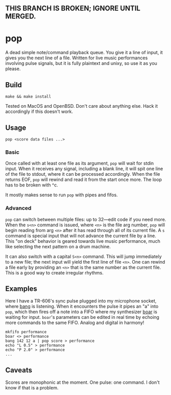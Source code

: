 ## THIS BRANCH IS BROKEN; IGNORE UNTIL MERGED.

# pop

A dead simple note/command playback queue. You give it a line of input, it gives you the next line of a file. Written for live music performances involving pulse signals, but it is fully plaintext and unixy, so use it as you please.

## Build

    make && make install

Tested on MacOS and OpenBSD. Don't care about anything else. Hack it accordingly if this doesn't work.

## Usage

    pop <score data files ...>

### Basic

Once called with at least one file as its argument, `pop` will wait for stdin input. When it receives any signal, including a blank line, it will spit one line of the file to stdout, where it can be processed accordingly. When the file returns EOF, `pop` will rewind and read it from the start once more. The loop has to be broken with ^c.

It mostly makes sense to run `pop` with pipes and fifos.

### Advanced

`pop` can switch between multiple files: up to 32—edit code if you need more. When the `s<n>` command is issued, where `<n>` is the file arg number, `pop` will begin reading from arg `<n>` after it has read through all of its current file. A `s` command is special input that will not advance the current file by a line. This "on deck" behavior is geared towards live music performance, much like selecting the next pattern on a drum machine.

It can also switch with a capital `S<n>` command. This will jump immediately to a new file; the next input will yield the first line of file `<n>`. One can rewind a file early by providing an `<n>` that is the same number as the current file. This is a good way to create irregular rhythms.

## Examples

Here I have a TR-606's sync pulse plugged into my microphone socket, where [bang](https://github.com/jim1989/bang) is listening. When it encounters the pulse it pipes an "a" into `pop`, which then fires off a note into a FIFO where my synthesizer [boar](https://github.com/jimd1989/boar) is waiting for input. `boar`'s parameters can be edited in real time by echoing more commands to the same FIFO. Analog and digital in harmony!

    mkfifo performance
    boar <> performance
    bang 142 12 a | pop score > performance
    echo "L 0.5" > performance
    echo "P 2.0" > performance
    ...

## Caveats

Scores are monophonic at the moment. One pulse: one command. I don't know if that is a problem.
